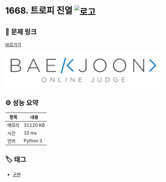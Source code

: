 # 1668. 트로피 진열 <img src="https://d2gd6pc034wcta.cloudfront.net/tier/4.svg" alt="로고" height="32" style="vertical-align: middle;" />

## 🔗 문제 링크

[바로가기](https://www.acmicpc.net/problem/1668)

![백준 로고](../../images/boj.png)

## ⚙️ 성능 요약

| 항목   | 내용     |
| ------ | -------- |
| 메모리 | 31120 KB |
| 시간   | 32 ms    |
| 언어   | Python 3 |

## 🏷️ 태그

- [구현](https://www.acmicpc.net/problemset?sort=ac_desc&algo=102)

